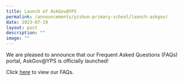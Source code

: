 ```yaml
---
title: Launch of AskGov@YPS
permalink: /announcements/yishun-primary-school/launch-askgov/
date: 2023-07-19
layout: post
description: ""
image: ""
---
```

We are pleased to announce that our Frequent Asked Questions (FAQs) portal, AskGov@YPS is officially launched!

Click <a href="https://ask.gov.sg/yps" target="_blank">here</a> to view our FAQs.